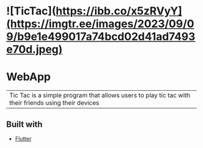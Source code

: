 # ![TicTac](https://ibb.co/x5zRVyY](https://imgtr.ee/images/2023/09/09/b9e1e499017a74bcd02d41ad7493e70d.jpeg)
# WebApp
<table>
<tr>
<td>
  Tic Tac is a simple program that allows users to play tic tac with their friends using their devices
</td>
</tr>
</table>

## Built with 

- [Flutter](https://flutter.dev/) 

